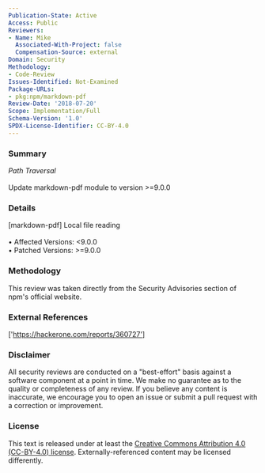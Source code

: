 ```yaml
---
Publication-State: Active
Access: Public
Reviewers:
- Name: Mike
  Associated-With-Project: false
  Compensation-Source: external
Domain: Security
Methodology:
- Code-Review
Issues-Identified: Not-Examined
Package-URLs:
- pkg:npm/markdown-pdf
Review-Date: '2018-07-20'
Scope: Implementation/Full
Schema-Version: '1.0'
SPDX-License-Identifier: CC-BY-4.0
---
```

### Summary
*Path Traversal*<br><br>Update markdown-pdf module to version >=9.0.0
### Details
[markdown-pdf] Local file reading
<br><br>• Affected Versions: <9.0.0
<br>• Patched Versions: >=9.0.0
### Methodology
This review was taken directly from the Security Advisories section of npm's official website.
### External References
['https://hackerone.com/reports/360727']
### Disclaimer
All security reviews are conducted on a "best-effort" basis against a software component at a point in time. We make no guarantee as to the quality or completeness of any review. If you believe any content is inaccurate, we encourage you to open an issue or submit a pull request with a correction or improvement.
### License
This text is released under at least the [Creative Commons Attribution 4.0 (CC-BY-4.0) license](https://creativecommons.org/licenses/by/4.0/legalcode.txt). Externally-referenced content may be licensed differently.
